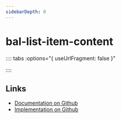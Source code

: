 ```yaml
---
sidebarDepth: 0
---
```



# bal-list-item-content







:::: tabs :options="{ useUrlFragment: false }"


::::

## Links

* [Documentation on Github](https://github.com/baloise/design-system/blob/master/docs/src/components/components/bal-list-item-content.md)
* [Implementation on Github](https://github.com/baloise/design-system/blob/master/packages/components/src/components/bal-list-item-content)
